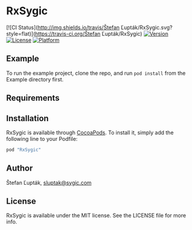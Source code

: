 # RxSygic

[![CI Status](http://img.shields.io/travis/Štefan Ľupták/RxSygic.svg?style=flat)](https://travis-ci.org/Štefan Ľupták/RxSygic)
[![Version](https://img.shields.io/cocoapods/v/RxSygic.svg?style=flat)](http://cocoapods.org/pods/RxSygic)
[![License](https://img.shields.io/cocoapods/l/RxSygic.svg?style=flat)](http://cocoapods.org/pods/RxSygic)
[![Platform](https://img.shields.io/cocoapods/p/RxSygic.svg?style=flat)](http://cocoapods.org/pods/RxSygic)

## Example

To run the example project, clone the repo, and run `pod install` from the Example directory first.

## Requirements

## Installation

RxSygic is available through [CocoaPods](http://cocoapods.org). To install
it, simply add the following line to your Podfile:

```ruby
pod "RxSygic"
```

## Author

Štefan Ľupták, sluptak@sygic.com

## License

RxSygic is available under the MIT license. See the LICENSE file for more info.
